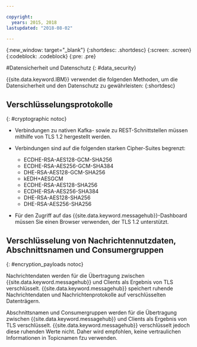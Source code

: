 ```yaml
---

copyright:
  years: 2015, 2018
lastupdated: "2018-08-02"

---
```


{:new_window: target="_blank"}
{:shortdesc: .shortdesc}
{:screen: .screen}
{:codeblock: .codeblock}
{:pre: .pre}


#Datensicherheit und Datenschutz
{: #data_security}


{{site.data.keyword.IBM}} verwendet die folgenden Methoden, um die Datensicherheit und den
Datenschutz zu gewährleisten:
{:shortdesc}

## Verschlüsselungsprotokolle
{: #cryptographic notoc}


*  Verbindungen zu nativen Kafka- sowie zu REST-Schnittstellen müssen mithilfe von TLS 1.2 hergestellt werden.
*  Verbindungen sind auf die folgenden starken Cipher-Suites begrenzt:

      * ECDHE-RSA-AES128-GCM-SHA256
      * ECDHE-RSA-AES256-GCM-SHA384
      * DHE-RSA-AES128-GCM-SHA256
      * kEDH+AESGCM
      * ECDHE-RSA-AES128-SHA256
      * ECDHE-RSA-AES256-SHA384
      * DHE-RSA-AES128-SHA256
      * DHE-RSA-AES256-SHA256



*  Für den Zugriff auf das
{{site.data.keyword.messagehub}}-Dashboard
müssen Sie einen Browser verwenden, der TLS 1.2 unterstützt.
   
## Verschlüsselung von Nachrichtennutzdaten, Abschnittsnamen und Consumergruppen
{: #encryption_payloads notoc}

Nachrichtendaten werden für die Übertragung zwischen {{site.data.keyword.messagehub}} und Clients als Ergebnis von TLS verschlüsselt. {{site.data.keyword.messagehub}} speichert ruhende Nachrichtendaten
und Nachrichtenprotokolle auf verschlüsselten Datenträgern.

Abschnittsnamen und Consumergruppen werden für die Übertragung zwischen
{{site.data.keyword.messagehub}} und Clients als Ergebnis von TLS verschlüsselt. {{site.data.keyword.messagehub}} verschlüsselt
jedoch diese ruhenden Werte nicht. Daher wird empfohlen, keine vertraulichen Informationen in Topicnamen fzu verwenden.



